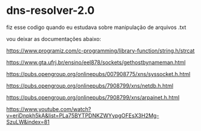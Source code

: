 # dns-resolver-2.0

fiz esse codigo quando eu estudava sobre manipulação de arquivos .txt

vou deixar as documentações abaixo:

https://www.programiz.com/c-programming/library-function/string.h/strcat

https://www.gta.ufrj.br/ensino/eel878/sockets/gethostbynameman.html

https://pubs.opengroup.org/onlinepubs/007908775/xns/syssocket.h.html 

https://pubs.opengroup.org/onlinepubs/7908799/xns/netdb.h.html 

https://pubs.opengroup.org/onlinepubs/7908799/xns/arpainet.h.html

https://www.youtube.com/watch?v=eriDnpkh5kA&list=PLa75BYTPDNKZWYypgOFEsX3H2Mg-SzuLW&index=81
